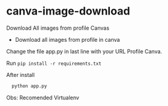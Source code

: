 # canva-image-download
Download All images from profile Canvas

* Download all images from profile in canva

Change the file app.py in last line with your URL Profile Canva.

Run `pip install -r requirements.txt`

After install

```python
  python app.py
```

Obs: Recomended Virtualenv
